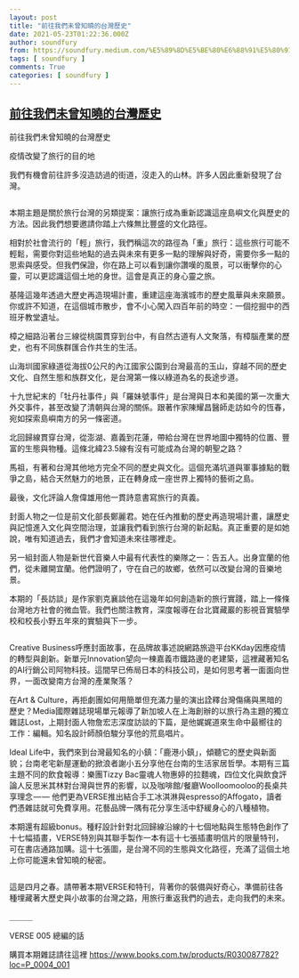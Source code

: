 ```yaml
---
layout: post
title: "前往我們未曾知曉的台灣歷史"
date: 2021-05-23T01:22:36.000Z
author: soundfury
from: https://soundfury.medium.com/%E5%89%8D%E5%BE%80%E6%88%91%E5%80%91%E6%9C%AA%E6%9B%BE%E7%9F%A5%E6%9B%89%E7%9A%84%E5%8F%B0%E7%81%A3%E6%AD%B7%E5%8F%B2-363e17c4f021?source=rss-37ea7441b075------2
tags: [ soundfury ]
comments: True
categories: [ soundfury ]
---
```

<!--1621732956000-->
[前往我們未曾知曉的台灣歷史](https://soundfury.medium.com/%E5%89%8D%E5%BE%80%E6%88%91%E5%80%91%E6%9C%AA%E6%9B%BE%E7%9F%A5%E6%9B%89%E7%9A%84%E5%8F%B0%E7%81%A3%E6%AD%B7%E5%8F%B2-363e17c4f021?source=rss-37ea7441b075------2)
------

<div>
<p>前往我們未曾知曉的台灣歷史</p><p>疫情改變了旅行的目的地</p><p>我們有機會前往許多沒造訪過的街道，沒走入的山林。許多人因此重新發現了台灣。</p><figure><img alt="" src="https://cdn-images-1.medium.com/max/1024/1*lNMep4MZRoiG0VPwbYx11A.jpeg" /></figure><p>本期主題是關於旅行台灣的另類提案：讓旅行成為重新認識這座島嶼文化與歷史的方法。因此我們想要邀請你踏上六條無比豐盛的文化路徑。</p><p>相對於社會流行的「輕」旅行，我們稱這次的路徑為「重」旅行：這些旅行可能不輕鬆，需要你對這些地點的過去與未來有更多一點的理解與好奇，需要你多一點的思索與感受。但我們保證，你在路上可以看到讓你讚嘆的風景，可以衝擊你的心靈，可以更認識這個土地的身世。這會是真正的身心靈之旅。</p><p>基隆這幾年透過大歷史再造現場計畫，重建這座海濱城市的歷史風華與未來願景。你或許不知道，在這個城市散步，會不小心闖入四百年前的時空：一個挖掘中的西班牙教堂遺址。</p><p>樟之細路沿著台三線從桃園貫穿到台中，有自然古道有人文聚落，有樟腦產業的歷史，也有不同族群匯合作共生的生活。</p><p>山海圳國家綠道從海拔0公尺的內江國家公園到台灣最高的玉山，穿越不同的歷史文化、自然生態和族群文化，是台灣第一條以綠道為名的長途步道。</p><p>十九世紀末的「牡丹社事件」與「羅妹號事件」是台灣與日本和美國的第一次重大外交事件，甚至改變了清朝與台灣的關係。跟著作家陳耀昌醫師走訪如今的恆春，宛如探索島嶼南方的另一條密道。</p><p>北回歸線貫穿台灣，從澎湖、嘉義到花蓮，帶給台灣在世界地圖中獨特的位置、豐富的生態與物種。這條北緯23.5線有沒有可能成為台灣的朝聖之路？</p><p>馬祖，有著和台灣其他地方完全不同的歷史與文化。這個充滿坑道與軍事據點的戰爭之島，結合天然魅力的地景，正在轉身成一座世界上獨特的藝術之島。</p><p>最後，文化評論人詹偉雄用他一貫詩意書寫旅行的真義。</p><p>封面人物之一位是前文化部長鄭麗君。她在任內推動的歷史再造現場計畫，讓歷史與記憶進入文化與空間治理，並讓我們看到旅行台灣的新起點。真正重要的是如她說，唯有知道過去，我們才會知道未來往哪裡走。</p><p>另一組封面人物是新世代音樂人中最有代表性的樂隊之一：告五人。出身宜蘭的他們，從未離開宜蘭。他們證明了，守在自己的故鄉，依然可以改變台灣的音樂地景。</p><p>本期的「長訪談」是作家劉克襄談他在這幾年如何創造新的旅行實踐，踏上一條條台灣地方社會的微血管。我們也關注教育，深度報導在台北寶藏巖的影視音實驗學校和校長小野五年來的實驗與下一步。</p><figure><img alt="" src="https://cdn-images-1.medium.com/max/1024/1*MWLm8OtX6HDmXg19clMegw.jpeg" /></figure><p>Creative Business呼應封面故事，在品牌故事述說網路旅遊平台KKday因應疫情的轉型與創新。新單元Innovation望向一棟嘉義市鐵路邊的老建築，這裡藏著知名的AI行銷公司阿物科技。這間早已佈局日本的科技公司，是如何思考著一面面向世界，一面改變南方台灣的產業聚落？</p><p>在Art &amp; Culture，再拒劇團如何用簡單但充滿力量的演出詮釋台灣傷痛與黑暗的歷史？Media國際雜誌現場單元報導了新加坡人在上海創辦的以旅行為主題的獨立雜誌Lost，上期封面人物詹宏志深度訪談的下篇，是他娓娓道來生命中最嚮往的工作：編輯。知名設計師顏伯駿分享他的荒島唱片。</p><p>Ideal Life中，我們來到台灣最知名的小鎮：「鹿港小鎮」，傾聽它的歷史與新面貌；台南老宅新屋運動的掀浪者謝小五分享他在台南的生活家居哲學。本期有三篇主題不同的飲食報導：樂團Tizzy Bac靈魂人物惠婷的拉麵魂，四位文化與飲食評論人反思米其林對台灣與世界的影響，以及咖啡館/餐廳Woolloomooloo的長桌共享理念 — — 他們更為VERSE推出結合手工冰淇淋與espresso的Affogato，讀者們憑雜誌就可免費享用。花藝品牌一隅有花分享生活中舒緩身心的八種植物。</p><p>本期還有超級bonus。種籽設計針對北回歸線沿線的十七個地點與生態特色創作了十七幅插畫，VERSE特別與其聯手製作一本有這十七張插畫明信片的限量特刊，可在書店通路加購。這十七張圖，是台灣不同的生態與文化路徑，充滿了這個土地上你可能還未曾知曉的秘密。</p><figure><img alt="" src="https://cdn-images-1.medium.com/max/1024/1*yYYFQ_MBCQvPm0h51PrIog.jpeg" /></figure><p>這是四月之春。請帶著本期VERSE和特刊，背著你的裝備與好奇心，準備前往各種埋藏著大歷史與小故事的台灣之路，用旅行重返我們的過去，走向我們的未來。</p><p>＿＿＿</p><p>VERSE 005 總編的話</p><p>購買本期雜誌請往這裡 <a href="https://www.books.com.tw/products/R030087782?loc=P_0004_001">https://www.books.com.tw/products/R030087782?loc=P_0004_001</a></p><img src="https://medium.com/_/stat?event=post.clientViewed&referrerSource=full_rss&postId=363e17c4f021" width="1" height="1" alt="">
</div>
